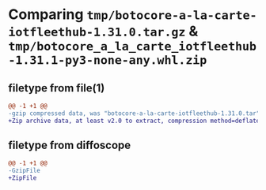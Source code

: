 # Comparing `tmp/botocore-a-la-carte-iotfleethub-1.31.0.tar.gz` & `tmp/botocore_a_la_carte_iotfleethub-1.31.1-py3-none-any.whl.zip`

## filetype from file(1)

```diff
@@ -1 +1 @@
-gzip compressed data, was "botocore-a-la-carte-iotfleethub-1.31.0.tar", last modified: Fri Jul  7 01:43:57 2023, max compression
+Zip archive data, at least v2.0 to extract, compression method=deflate
```

## filetype from diffoscope

```diff
@@ -1 +1 @@
-GzipFile
+ZipFile
```


